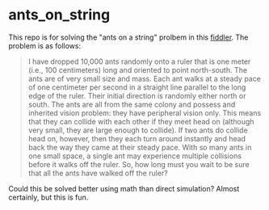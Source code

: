 # ants_on_string

This repo is for solving the "ants on a string" prolbem in this [fiddler](https://thefiddler.substack.com/i/135921236/making-the-rounds). The problem is as follows:

> I have dropped 10,000 ants randomly onto a ruler that is one meter (i.e., 100 centimeters) long and oriented to point north-south. The ants are of very small size and mass. Each ant walks at a steady pace of one centimeter per second in a straight line parallel to the long edge of the ruler. Their initial direction is randomly either north or south. The ants are all from the same colony and possess and inherited vision problem: they have peripheral vision only. This means that they can collide with each other if they meet head on (although very small, they are large enough to collide). If two ants do collide head on, however, then they each turn around instantly and head back the way they came at their steady pace. With so many ants in one small space, a single ant may experience multiple collisions before it walks off the ruler. So, how long must you wait to be sure that all the ants have walked off the ruler?

Could this be solved better using math than direct simulation? Almost certainly, but this is fun.
